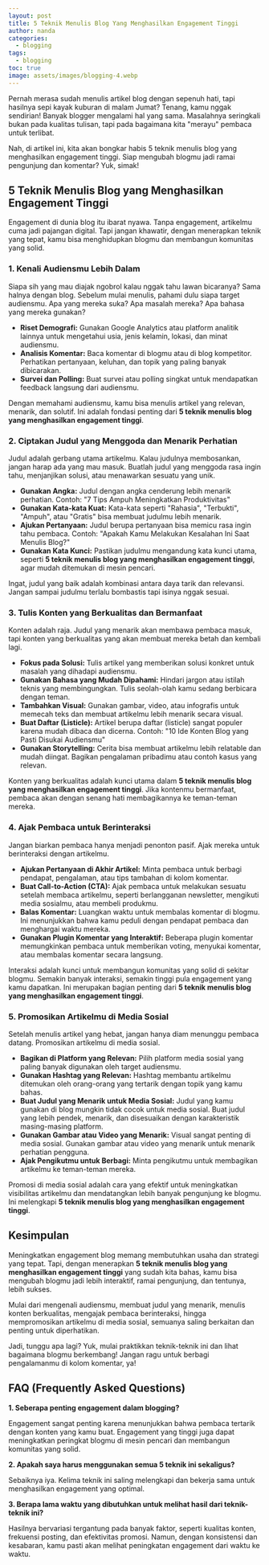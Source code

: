 ```yaml
---
layout: post
title: 5 Teknik Menulis Blog Yang Menghasilkan Engagement Tinggi
author: nanda
categories:
  - blogging
tags:
  - blogging
toc: true
image: assets/images/blogging-4.webp
---
```



Pernah merasa sudah menulis artikel blog dengan sepenuh hati, tapi hasilnya sepi kayak kuburan di malam Jumat? Tenang, kamu nggak sendirian! Banyak blogger mengalami hal yang sama. Masalahnya seringkali bukan pada kualitas tulisan, tapi pada bagaimana kita "merayu" pembaca untuk terlibat.

Nah, di artikel ini, kita akan bongkar habis 5 teknik menulis blog yang menghasilkan engagement tinggi. Siap mengubah blogmu jadi ramai pengunjung dan komentar? Yuk, simak!

## 5 Teknik Menulis Blog yang Menghasilkan Engagement Tinggi

Engagement di dunia blog itu ibarat nyawa. Tanpa engagement, artikelmu cuma jadi pajangan digital. Tapi jangan khawatir, dengan menerapkan teknik yang tepat, kamu bisa menghidupkan blogmu dan membangun komunitas yang solid.

### 1\. Kenali Audiensmu Lebih Dalam

Siapa sih yang mau diajak ngobrol kalau nggak tahu lawan bicaranya? Sama halnya dengan blog. Sebelum mulai menulis, pahami dulu siapa target audiensmu. Apa yang mereka suka? Apa masalah mereka? Apa bahasa yang mereka gunakan?

- **Riset Demografi:** Gunakan Google Analytics atau platform analitik lainnya untuk mengetahui usia, jenis kelamin, lokasi, dan minat audiensmu.
- **Analisis Komentar:** Baca komentar di blogmu atau di blog kompetitor. Perhatikan pertanyaan, keluhan, dan topik yang paling banyak dibicarakan.
- **Survei dan Polling:** Buat survei atau polling singkat untuk mendapatkan feedback langsung dari audiensmu.

Dengan memahami audiensmu, kamu bisa menulis artikel yang relevan, menarik, dan solutif. Ini adalah fondasi penting dari **5 teknik menulis blog yang menghasilkan engagement tinggi**.

### 2\. Ciptakan Judul yang Menggoda dan Menarik Perhatian

Judul adalah gerbang utama artikelmu. Kalau judulnya membosankan, jangan harap ada yang mau masuk. Buatlah judul yang menggoda rasa ingin tahu, menjanjikan solusi, atau menawarkan sesuatu yang unik.

- **Gunakan Angka:** Judul dengan angka cenderung lebih menarik perhatian. Contoh: "7 Tips Ampuh Meningkatkan Produktivitas"
- **Gunakan Kata-kata Kuat:** Kata-kata seperti "Rahasia", "Terbukti", "Ampuh", atau "Gratis" bisa membuat judulmu lebih menarik.
- **Ajukan Pertanyaan:** Judul berupa pertanyaan bisa memicu rasa ingin tahu pembaca. Contoh: "Apakah Kamu Melakukan Kesalahan Ini Saat Menulis Blog?"
- **Gunakan Kata Kunci:** Pastikan judulmu mengandung kata kunci utama, seperti **5 teknik menulis blog yang menghasilkan engagement tinggi**, agar mudah ditemukan di mesin pencari.

Ingat, judul yang baik adalah kombinasi antara daya tarik dan relevansi. Jangan sampai judulmu terlalu bombastis tapi isinya nggak sesuai.

### 3\. Tulis Konten yang Berkualitas dan Bermanfaat

Konten adalah raja. Judul yang menarik akan membawa pembaca masuk, tapi konten yang berkualitas yang akan membuat mereka betah dan kembali lagi.

- **Fokus pada Solusi:** Tulis artikel yang memberikan solusi konkret untuk masalah yang dihadapi audiensmu.
- **Gunakan Bahasa yang Mudah Dipahami:** Hindari jargon atau istilah teknis yang membingungkan. Tulis seolah-olah kamu sedang berbicara dengan teman.
- **Tambahkan Visual:** Gunakan gambar, video, atau infografis untuk memecah teks dan membuat artikelmu lebih menarik secara visual.
- **Buat Daftar (Listicle):** Artikel berupa daftar (listicle) sangat populer karena mudah dibaca dan dicerna. Contoh: "10 Ide Konten Blog yang Pasti Disukai Audiensmu"
- **Gunakan Storytelling:** Cerita bisa membuat artikelmu lebih relatable dan mudah diingat. Bagikan pengalaman pribadimu atau contoh kasus yang relevan.

Konten yang berkualitas adalah kunci utama dalam **5 teknik menulis blog yang menghasilkan engagement tinggi**. Jika kontenmu bermanfaat, pembaca akan dengan senang hati membagikannya ke teman-teman mereka.

### 4\. Ajak Pembaca untuk Berinteraksi

Jangan biarkan pembaca hanya menjadi penonton pasif. Ajak mereka untuk berinteraksi dengan artikelmu.

- **Ajukan Pertanyaan di Akhir Artikel:** Minta pembaca untuk berbagi pendapat, pengalaman, atau tips tambahan di kolom komentar.
- **Buat Call-to-Action (CTA):** Ajak pembaca untuk melakukan sesuatu setelah membaca artikelmu, seperti berlangganan newsletter, mengikuti media sosialmu, atau membeli produkmu.
- **Balas Komentar:** Luangkan waktu untuk membalas komentar di blogmu. Ini menunjukkan bahwa kamu peduli dengan pendapat pembaca dan menghargai waktu mereka.
- **Gunakan Plugin Komentar yang Interaktif:** Beberapa plugin komentar memungkinkan pembaca untuk memberikan voting, menyukai komentar, atau membalas komentar secara langsung.

Interaksi adalah kunci untuk membangun komunitas yang solid di sekitar blogmu. Semakin banyak interaksi, semakin tinggi pula engagement yang kamu dapatkan. Ini merupakan bagian penting dari **5 teknik menulis blog yang menghasilkan engagement tinggi**.

### 5\. Promosikan Artikelmu di Media Sosial

Setelah menulis artikel yang hebat, jangan hanya diam menunggu pembaca datang. Promosikan artikelmu di media sosial.

- **Bagikan di Platform yang Relevan:** Pilih platform media sosial yang paling banyak digunakan oleh target audiensmu.
- **Gunakan Hashtag yang Relevan:** Hashtag membantu artikelmu ditemukan oleh orang-orang yang tertarik dengan topik yang kamu bahas.
- **Buat Judul yang Menarik untuk Media Sosial:** Judul yang kamu gunakan di blog mungkin tidak cocok untuk media sosial. Buat judul yang lebih pendek, menarik, dan disesuaikan dengan karakteristik masing-masing platform.
- **Gunakan Gambar atau Video yang Menarik:** Visual sangat penting di media sosial. Gunakan gambar atau video yang menarik untuk menarik perhatian pengguna.
- **Ajak Pengikutmu untuk Berbagi:** Minta pengikutmu untuk membagikan artikelmu ke teman-teman mereka.

Promosi di media sosial adalah cara yang efektif untuk meningkatkan visibilitas artikelmu dan mendatangkan lebih banyak pengunjung ke blogmu. Ini melengkapi **5 teknik menulis blog yang menghasilkan engagement tinggi**.

## Kesimpulan

Meningkatkan engagement blog memang membutuhkan usaha dan strategi yang tepat. Tapi, dengan menerapkan **5 teknik menulis blog yang menghasilkan engagement tinggi** yang sudah kita bahas, kamu bisa mengubah blogmu jadi lebih interaktif, ramai pengunjung, dan tentunya, lebih sukses.

Mulai dari mengenali audiensmu, membuat judul yang menarik, menulis konten berkualitas, mengajak pembaca berinteraksi, hingga mempromosikan artikelmu di media sosial, semuanya saling berkaitan dan penting untuk diperhatikan.

Jadi, tunggu apa lagi? Yuk, mulai praktikkan teknik-teknik ini dan lihat bagaimana blogmu berkembang! Jangan ragu untuk berbagi pengalamanmu di kolom komentar, ya!

## FAQ (Frequently Asked Questions)

**1\. Seberapa penting engagement dalam blogging?**

Engagement sangat penting karena menunjukkan bahwa pembaca tertarik dengan konten yang kamu buat. Engagement yang tinggi juga dapat meningkatkan peringkat blogmu di mesin pencari dan membangun komunitas yang solid.

**2\. Apakah saya harus menggunakan semua 5 teknik ini sekaligus?**

Sebaiknya iya. Kelima teknik ini saling melengkapi dan bekerja sama untuk menghasilkan engagement yang optimal.

**3\. Berapa lama waktu yang dibutuhkan untuk melihat hasil dari teknik-teknik ini?**

Hasilnya bervariasi tergantung pada banyak faktor, seperti kualitas konten, frekuensi posting, dan efektivitas promosi. Namun, dengan konsistensi dan kesabaran, kamu pasti akan melihat peningkatan engagement dari waktu ke waktu.
